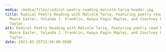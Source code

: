 ```yaml
---
media: /media/files/radical-poetry-reading_malcolm-tariq-header.jpg
title: Radical Poetry Reading with Malcolm Tariq, Featuring poetry read by Mary
  Moore Easter, Yolanda J. Franklin, Kwoya Fagin Maples, and Courtney Faye
  Taylor.
alt: Radical Poetry Reading with Malcolm Tariq, Featuring poetry read by Mary
  Moore Easter, Yolanda J. Franklin, Kwoya Fagin Maples, and Courtney Faye
  Taylor.
date: 2021-05-25T13:59:00-0500
---
```

